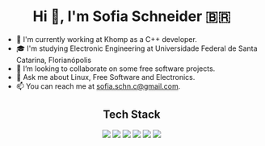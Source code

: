<h1 align="center">Hi 👋, I'm Sofia Schneider 🇧🇷</h1>

- 💼 I'm currently working at Khomp as a C++ developer.
- 🎓 I'm studying Electronic Engineering at Universidade Federal de Santa Catarina, Florianópolis
- 👯 I’m looking to collaborate on some free software projects.
- 💬 Ask me about Linux, Free Software and Electronics.
- 📫 You can reach me at sofia.schn.c@gmail.com.

<h2 align="center">Tech Stack</h2>
<p align="center">
  <a href="https://www.javascript.com"><img src="https://img.shields.io/badge/JavaScript-323330?style=for-the-badge&logo=javascript&logoColor=F7DF1E" /></a>
  <a href="https://www.typescriptlang.org"><img src="https://img.shields.io/badge/TypeScript-007ACC?style=for-the-badge&logo=typescript&logoColor=white" /></a>
  <a href="https://reactnative.dev"><img src="https://img.shields.io/badge/React_Native-20232A?style=for-the-badge&logo=react&logoColor=61DAFB" /></a>
  <a href="https://www.arduino.cc"><img src="https://img.shields.io/badge/Arduino-00979D?style=for-the-badge&logo=arduino&logoColor=white" /></a>
  <a href="https://archlinux.org"><img src="https://img.shields.io/badge/Arch_Linux-1793D1?style=for-the-badge&logo=arch-linux&logoColor=white" /></a>
  <a href="https://isocpp.org"><img src="https://img.shields.io/badge/C++-00599C?style=for-the-badge&logo=C%2B%2B&logoColor=white" /></a>
</p>
